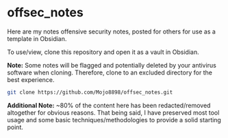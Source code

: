 # offsec_notes

Here are my notes offensive security notes, posted for others for use as a template in Obsidian.

To use/view, clone this repository and open it as a vault in Obsidian.

**Note:** Some notes will be flagged and potentially deleted by your antivirus software when cloning. Therefore, clone to an excluded directory for the best experience.

```bash
git clone https://github.com/Mojo8898/offsec_notes.git
```

**Additional Note:** ~80% of the content here has been redacted/removed altogether for obvious reasons. That being said, I have preserved most tool usage and some basic techniques/methodologies to provide a solid starting point.
